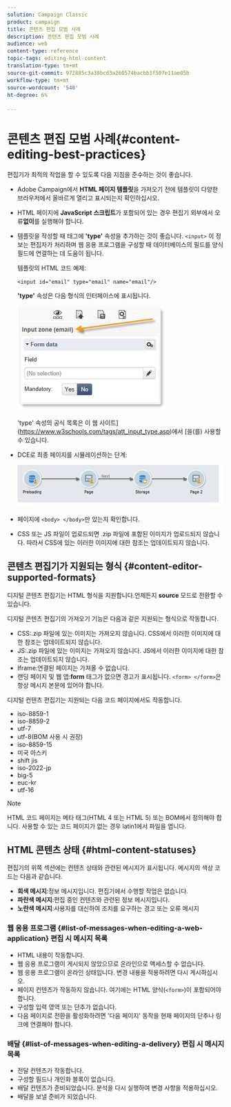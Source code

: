```yaml
---
solution: Campaign Classic
product: campaign
title: 콘텐츠 편집 모범 사례
description: 콘텐츠 편집 모범 사례
audience: web
content-type: reference
topic-tags: editing-html-content
translation-type: tm+mt
source-git-commit: 972885c3a38bcd3a260574bacbb3f507e11ae05b
workflow-type: tm+mt
source-wordcount: '548'
ht-degree: 6%

---
```



# 콘텐츠 편집 모범 사례{#content-editing-best-practices}

편집기가 최적의 작업을 할 수 있도록 다음 지침을 준수하는 것이 좋습니다.

* Adobe Campaign에서 **HTML 페이지 템플릿**&#x200B;을 가져오기 전에 템플릿이 다양한 브라우저에서 올바르게 열리고 표시되는지 확인하십시오.
* HTML 페이지에 **JavaScript 스크립트**&#x200B;가 포함되어 있는 경우 편집기 외부에서 오류&#x200B;**없이**&#x200B;를 실행해야 합니다.
* 템플릿을 작성할 때 태그에 **&#39;type&#39;** 속성을 추가하는 것이 좋습니다. `<input>` 이 정보는 편집자가 처리하며 웹 응용 프로그램을 구성할 때 데이터베이스의 필드를 양식 필드에 연결하는 데 도움이 됩니다.

   템플릿의 HTML 코드 예제:

   ```
   <input id="email" type="email" name="email"/>
   ```

   **&#39;type&#39;** 속성은 다음 형식의 인터페이스에 표시됩니다.

   ![](assets/dce_sidebar_inputtypechanges.png)

   &#39;type&#39; 속성의 공식 목록은 이 웹 사이트](https://www.w3schools.com/tags/att_input_type.asp)에서 [을(를) 사용할 수 있습니다.

* DCE로 최종 페이지를 시뮬레이션하는 단계:

   ![](assets/dce_enchainement.png)

* 페이지에 `<body> </body>`만 있는지 확인합니다.
* CSS 또는 JS 파일이 업로드되면 .zip 파일에 포함된 이미지가 업로드되지 않습니다. 따라서 CSS에 있는 이러한 이미지에 대한 참조는 업데이트되지 않습니다.

## 콘텐츠 편집기가 지원되는 형식 {#content-editor-supported-formats}

디지털 콘텐츠 편집기는 HTML 형식을 지원합니다.언제든지 **source** 모드로 전환할 수 있습니다.

디지털 콘텐츠 편집기의 가져오기 기능은 다음과 같은 지원되는 형식으로 작동합니다.

* CSS:.zip 파일에 있는 이미지는 가져오지 않습니다. CSS에서 이러한 이미지에 대한 참조는 업데이트되지 않습니다.
* JS:.zip 파일에 있는 이미지는 가져오지 않습니다. JS에서 이러한 이미지에 대한 참조는 업데이트되지 않습니다.
* Iframe:연결된 페이지는 가져올 수 없습니다.
* 랜딩 페이지 및 웹 앱:**form** 태그가 없으면 경고가 표시됩니다. `<form> </form>`은 항상 메시지 본문에 있어야 합니다.

디지털 컨텐츠 편집기는 지원되는 다음 코드 페이지에서도 작동합니다.

* iso-8859-1
* iso-8859-2
* utf-7
* utf-8(BOM 사용 시 권장)
* iso-8859-15
* 미국 아스키
* shift jis
* iso-2022-jp
* big-5
* euc-kr
* utf-16

>[!NOTE]
>
>HTML 코드 페이지는 메타 태그(HTML 4 또는 HTML 5) 또는 BOM에서 정의해야 합니다. 사용할 수 있는 코드 페이지가 없는 경우 latin1에서 파일을 엽니다.

## HTML 콘텐츠 상태 {#html-content-statuses}

편집기의 위쪽 섹션에는 컨텐츠 상태와 관련된 메시지가 표시됩니다. 메시지의 색상 코드는 다음과 같습니다.

* **회색 메시지**:정보 메시지입니다. 편집기에서 수행할 작업은 없습니다.
* **파란색 메시지**:편집 중인 컨텐츠와 관련된 정보 메시지입니다.
* **노란색 메시지**:사용자를 대신하여 조치를 요구하는 경고 또는 오류 메시지

### 웹 응용 프로그램 {#list-of-messages-when-editing-a-web-application} 편집 시 메시지 목록

* HTML 내용이 작동합니다.
* 웹 응용 프로그램이 게시되지 않았으므로 온라인으로 액세스할 수 없습니다.
* 웹 응용 프로그램이 온라인 상태입니다. 변경 내용을 적용하려면 다시 게시하십시오.
* 페이지 컨텐츠가 작동하지 않습니다. 여기에는 HTML 양식(`<form>`)이 포함되어야 합니다.
* 구성할 입력 영역 또는 단추가 없습니다.
* 다음 페이지로 전환을 활성화하려면 &#39;다음 페이지&#39; 동작을 현재 페이지의 단추나 링크에 연결해야 합니다.

### 배달 {#list-of-messages-when-editing-a-delivery} 편집 시 메시지 목록

* 전달 컨텐츠가 작동합니다.
* 구성할 필드나 개인화 블록이 없습니다.
* 배달 컨텐츠가 준비되었습니다. 분석을 다시 실행하여 변경 사항을 적용하십시오.
* 배달을 보낼 준비가 되었습니다.

